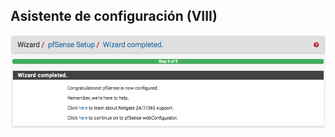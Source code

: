 ## Asistente de configuración (VIII)

![wizard 9](./resources/wizard-9.png)<!-- .element height="90%" width="90%" -->
